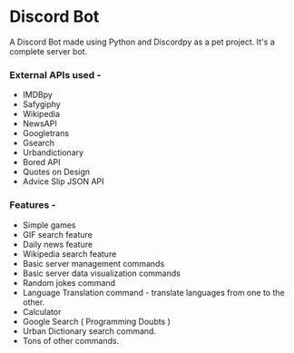 # Discord Bot
A Discord Bot made using Python and Discordpy as a pet project. It's a complete server bot.

### External APIs used -
* IMDBpy
* Safygiphy
* Wikipedia
* NewsAPI
* Googletrans
* Gsearch
* Urbandictionary
* Bored API
* Quotes on Design
* Advice Slip JSON API

### Features - 
* Simple games
* GIF search feature
* Daily news feature
* Wikipedia search feature
* Basic server management commands
* Basic server data visualization commands
* Random jokes command
* Language Translation command - translate languages from one to the other.
* Calculator
* Google Search ( Programming Doubts )
* Urban Dictionary search command.
* Tons of other commands.

